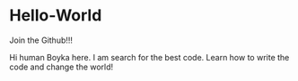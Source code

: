 # Hello-World
Join the Github!!!

Hi human
Boyka here. I am search for the best code.
Learn how to write the code and change the world!
